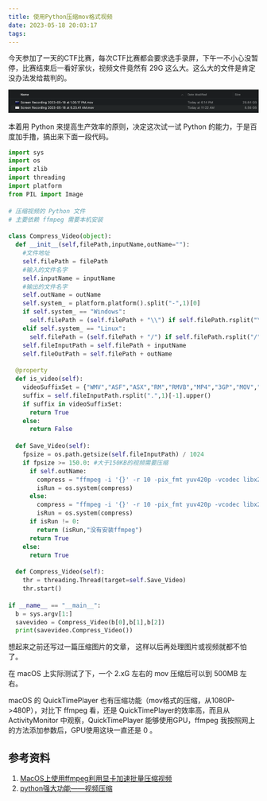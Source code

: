 ```yaml
---
title: 使用Python压缩mov格式视频
date: 2023-05-18 20:03:17
tags: 
---
```


今天参加了一天的CTF比赛，每次CTF比赛都会要求选手录屏，下午一不小心没暂停，比赛结束后一看好家伙，视频文件竟然有 29G 这么大。这么大的文件是肯定没办法发给裁判的。

![image-20230518200445775](20230518-compress-video-with-python/image-20230518200445775.png)

本着用 Python 来提高生产效率的原则，决定这次试一试 Python 的能力，于是百度加手撸，搞出来下面一段代码。

```python
import sys
import os
import zlib
import threading
import platform
from PIL import Image

# 压缩视频的 Python 文件
# 主要依赖 ffmpeg 需要本机安装

class Compress_Video(object):
  def __init__(self,filePath,inputName,outName=""):
    #文件地址
    self.filePath = filePath
    #输入的文件名字
    self.inputName = inputName
    #输出的文件名字
    self.outName = outName
    self.system_ = platform.platform().split("-",1)[0]
    if self.system_ == "Windows":
      self.filePath = (self.filePath + "\\") if self.filePath.rsplit("\\",1)[-1] else self.filePath
    elif self.system_ == "Linux":
      self.filePath = (self.filePath + "/") if self.filePath.rsplit("/",1)[-1] else self.filePath
    self.fileInputPath = self.filePath + inputName
    self.fileOutPath = self.filePath + outName
 
  @property
  def is_video(self):
    videoSuffixSet = {"WMV","ASF","ASX","RM","RMVB","MP4","3GP","MOV","M4V","AVI","DAT","MKV","FIV","VOB"}
    suffix = self.fileInputPath.rsplit(".",1)[-1].upper()
    if suffix in videoSuffixSet:
      return True
    else:
      return False
 
  def Save_Video(self):
    fpsize = os.path.getsize(self.fileInputPath) / 1024
    if fpsize >= 150.0: #大于150KB的视频需要压缩
      if self.outName:
        compress = "ffmpeg -i '{}' -r 10 -pix_fmt yuv420p -vcodec libx264 -preset veryslow -profile:v baseline -crf 23 -acodec aac -b:a 32k -strict -5 '{}'".format(self.fileInputPath,self.fileOutPath)
        isRun = os.system(compress)
      else:
        compress = "ffmpeg -i '{}' -r 10 -pix_fmt yuv420p -vcodec libx264 -preset veryslow -profile:v baseline -crf 23 -acodec aac -b:a 32k -strict -5 '{}'".format(self.fileInputPath, self.fileInputPath)
        isRun = os.system(compress)
      if isRun != 0:
        return (isRun,"没有安装ffmpeg")
      return True
    else:
      return True
 
  def Compress_Video(self):
    thr = threading.Thread(target=self.Save_Video)
    thr.start()
 
if __name__ == "__main__":
  b = sys.argv[1:]
  savevideo = Compress_Video(b[0],b[1],b[2])
  print(savevideo.Compress_Video())
```

想起来之前还写过一篇压缩图片的文章，[]() 这样以后再处理图片或视频就都不怕了。

在 macOS 上实际测试了下，一个 2.xG 左右的 mov 压缩后可以到 500MB 左右。

macOS 的 QuickTimePlayer 也有压缩功能（mov格式的压缩，从1080P->480P），对比下 ffmpeg 看，还是 QuickTimePlayer的效率高，而且从 ActivityMonitor 中观察，QuickTimePlayer 能够使用GPU，ffmpeg 我按照网上的方法添加参数后，GPU使用这块一直还是 0 。

## 参考资料

1. [MacOS上使用ffmpeg利用显卡加速批量压缩视频](https://blog.csdn.net/lbp0408/article/details/113889055)
2. [python强大功能——视频压缩](https://blog.csdn.net/Xcodd/article/details/116033765)
